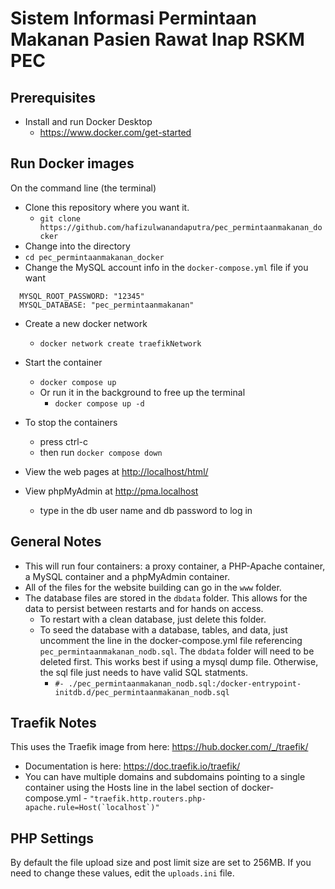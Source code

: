 # Sistem Informasi Permintaan Makanan Pasien Rawat Inap RSKM PEC

## Prerequisites

- Install and run Docker Desktop
  - [https://www.docker.com/get-started ](https://www.docker.com/get-started)

## Run Docker images

On the command line (the terminal)

- Clone this repository where you want it.
  - `git clone https://github.com/hafizulwanandaputra/pec_permintaanmakanan_docker`
- Change into the directory
- `cd pec_permintaanmakanan_docker`
- Change the MySQL account info in the `docker-compose.yml` file if you want

```
  MYSQL_ROOT_PASSWORD: "12345"
  MYSQL_DATABASE: "pec_permintaanmakanan"
```

- Create a new docker network
  - `docker network create traefikNetwork`
- Start the container
  - `docker compose up`
  - Or run it in the background to free up the terminal
    - `docker compose up -d`
- To stop the containers
  - press ctrl-c
  - then run `docker compose down`
- View the web pages at [http://localhost/html/ ](http://localhost/html)

- View phpMyAdmin at [http://pma.localhost ](http://pma.localhost)
  - type in the db user name and db password to log in

## General Notes

- This will run four containers: a proxy container, a PHP-Apache container, a MySQL container and
  a phpMyAdmin container.
- All of the files for the website building can go in the `www` folder.
- The database files are stored in the `dbdata` folder. This allows for the
  data to persist between restarts and for hands on access.
  - To restart with a clean database, just delete this folder.
  - To seed the database with a database, tables, and data, just uncomment the
    line in the docker-compose.yml file referencing `pec_permintaanmakanan_nodb.sql`. The `dbdata`
    folder will need to be deleted first. This works best if using a mysql dump
    file. Otherwise, the sql file just needs to have valid SQL statments.
    - `#- ./pec_permintaanmakanan_nodb.sql:/docker-entrypoint-initdb.d/pec_permintaanmakanan_nodb.sql`

## Traefik Notes

This uses the Traefik image from here: https://hub.docker.com/_/traefik/

- Documentation is here: https://doc.traefik.io/traefik/
- You can have multiple domains and subdomains pointing to a single container
  using the Hosts line in the label section of docker-compose.yml - `` "traefik.http.routers.php-apache.rule=Host(`localhost`)" ``

## PHP Settings

By default the file upload size and post limit size are set to 256MB. If you
need to change these values, edit the `uploads.ini` file.
